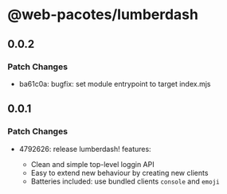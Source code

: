 # @web-pacotes/lumberdash

## 0.0.2

### Patch Changes

- ba61c0a: bugfix: set module entrypoint to target index.mjs

## 0.0.1

### Patch Changes

- 4792626: release lumberdash!
  features:

  - Clean and simple top-level loggin API
  - Easy to extend new behaviour by creating new clients
  - Batteries included: use bundled clients `console` and `emoji`
